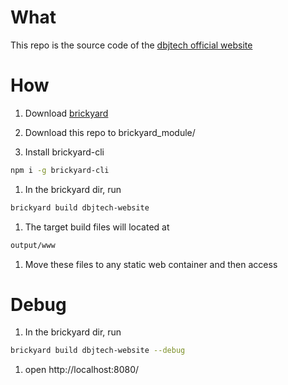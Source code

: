 # What
This repo is the source code of the [dbjtech official website](http://www.dbjtech.com)

# How
1. Download [brickyard](https://github.com/vincentngthu/brickyard)

1. Download this repo to brickyard_module/

1. Install brickyard-cli
  ```bash
  npm i -g brickyard-cli
  ```

1. In the brickyard dir, run

  ```bash
  brickyard build dbjtech-website
  ```

1. The target build files will located at

  ```bash
  output/www
  ```

1. Move these files to any static web container and then access

# Debug
1. In the brickyard dir, run

  ```bash
  brickyard build dbjtech-website --debug
  ```

1. open http://localhost:8080/
